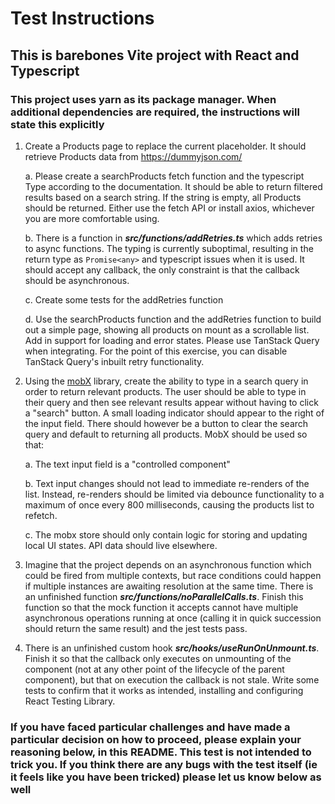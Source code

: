 # Test Instructions

## This is barebones Vite project with React and Typescript

### This project uses yarn as its package manager. When additional dependencies are required, the instructions will state this explicitly

1. Create a Products page to replace the current placeholder. It should retrieve Products data from https://dummyjson.com/

   a. Please create a searchProducts fetch function and the typescript Type according to the documentation. It should be able to return filtered results based on a search string. If the string is empty, all Products should be returned. Either use the fetch API or install axios, whichever you are more comfortable using.

   b. There is a function in **_src/functions/addRetries.ts_** which adds retries to async functions. The typing is currently suboptimal, resulting in the return type as `Promise<any>` and typescript issues when it is used. It should accept any callback, the only constraint is that the callback should be asynchronous.

   c. Create some tests for the addRetries function

   d. Use the searchProducts function and the addRetries function to build out a simple page, showing all products on mount as a scrollable list. Add in support for loading and error states. Please use TanStack Query when integrating. For the point of this exercise, you can disable TanStack Query's inbuilt retry functionality.

2. Using the [mobX](https://mobx.js.org/README.html) library, create the ability to type in a search query in order to return relevant products. The user should be able to type in their query and then see relevant results appear without having to click a "search" button. A small loading indicator should appear to the right of the input field. There should however be a button to clear the search query and default to returning all products. MobX should be used so that:

   a. The text input field is a "controlled component"

   b. Text input changes should not lead to immediate re-renders of the list. Instead, re-renders should be limited via debounce functionality to a maximum of once every 800 milliseconds, causing the products list to refetch.

   c. The mobx store should only contain logic for storing and updating local UI states. API data should live elsewhere.

3. Imagine that the project depends on an asynchronous function which could be fired from multiple contexts, but race conditions could happen if multiple instances are awaiting resolution at the same time. There is an unfinished function **_src/functions/noParallelCalls.ts_**. Finish this function so that the mock function it accepts cannot have multiple asynchronous operations running at once (calling it in quick succession should return the same result) and the jest tests pass.

4. There is an unfinished custom hook **_src/hooks/useRunOnUnmount.ts_**. Finish it so that the callback only executes on unmounting of the component (not at any other point of the lifecycle of the parent component), but that on execution the callback is not stale. Write some tests to confirm that it works as intended, installing and configuring React Testing Library.

### If you have faced particular challenges and have made a particular decision on how to proceed, please explain your reasoning below, in this README. This test is not intended to trick you. If you think there are any bugs with the test itself (ie it feels like you have been tricked) please let us know below as well
